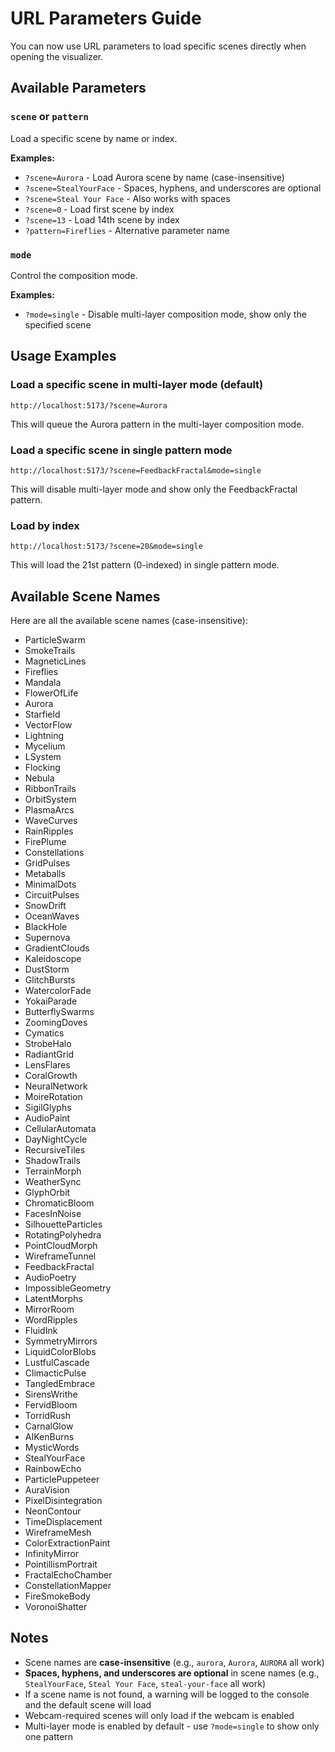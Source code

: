 # URL Parameters Guide

You can now use URL parameters to load specific scenes directly when opening the visualizer.

## Available Parameters

### `scene` or `pattern`
Load a specific scene by name or index.

**Examples:**
- `?scene=Aurora` - Load Aurora scene by name (case-insensitive)
- `?scene=StealYourFace` - Spaces, hyphens, and underscores are optional
- `?scene=Steal Your Face` - Also works with spaces
- `?scene=0` - Load first scene by index
- `?scene=13` - Load 14th scene by index
- `?pattern=Fireflies` - Alternative parameter name

### `mode`
Control the composition mode.

**Examples:**
- `?mode=single` - Disable multi-layer composition mode, show only the specified scene

## Usage Examples

### Load a specific scene in multi-layer mode (default)
```
http://localhost:5173/?scene=Aurora
```
This will queue the Aurora pattern in the multi-layer composition mode.

### Load a specific scene in single pattern mode
```
http://localhost:5173/?scene=FeedbackFractal&mode=single
```
This will disable multi-layer mode and show only the FeedbackFractal pattern.

### Load by index
```
http://localhost:5173/?scene=20&mode=single
```
This will load the 21st pattern (0-indexed) in single pattern mode.

## Available Scene Names

Here are all the available scene names (case-insensitive):

- ParticleSwarm
- SmokeTrails
- MagneticLines
- Fireflies
- Mandala
- FlowerOfLife
- Aurora
- Starfield
- VectorFlow
- Lightning
- Mycelium
- LSystem
- Flocking
- Nebula
- RibbonTrails
- OrbitSystem
- PlasmaArcs
- WaveCurves
- RainRipples
- FirePlume
- Constellations
- GridPulses
- Metaballs
- MinimalDots
- CircuitPulses
- SnowDrift
- OceanWaves
- BlackHole
- Supernova
- GradientClouds
- Kaleidoscope
- DustStorm
- GlitchBursts
- WatercolorFade
- YokaiParade
- ButterflySwarms
- ZoomingDoves
- Cymatics
- StrobeHalo
- RadiantGrid
- LensFlares
- CoralGrowth
- NeuralNetwork
- MoireRotation
- SigilGlyphs
- AudioPaint
- CellularAutomata
- DayNightCycle
- RecursiveTiles
- ShadowTrails
- TerrainMorph
- WeatherSync
- GlyphOrbit
- ChromaticBloom
- FacesInNoise
- SilhouetteParticles
- RotatingPolyhedra
- PointCloudMorph
- WireframeTunnel
- FeedbackFractal
- AudioPoetry
- ImpossibleGeometry
- LatentMorphs
- MirrorRoom
- WordRipples
- FluidInk
- SymmetryMirrors
- LiquidColorBlobs
- LustfulCascade
- ClimacticPulse
- TangledEmbrace
- SirensWrithe
- FervidBloom
- TorridRush
- CarnalGlow
- AIKenBurns
- MysticWords
- StealYourFace
- RainbowEcho
- ParticlePuppeteer
- AuraVision
- PixelDisintegration
- NeonContour
- TimeDisplacement
- WireframeMesh
- ColorExtractionPaint
- InfinityMirror
- PointillismPortrait
- FractalEchoChamber
- ConstellationMapper
- FireSmokeBody
- VoronoiShatter

## Notes

- Scene names are **case-insensitive** (e.g., `aurora`, `Aurora`, `AURORA` all work)
- **Spaces, hyphens, and underscores are optional** in scene names (e.g., `StealYourFace`, `Steal Your Face`, `steal-your-face` all work)
- If a scene name is not found, a warning will be logged to the console and the default scene will load
- Webcam-required scenes will only load if the webcam is enabled
- Multi-layer mode is enabled by default - use `?mode=single` to show only one pattern

